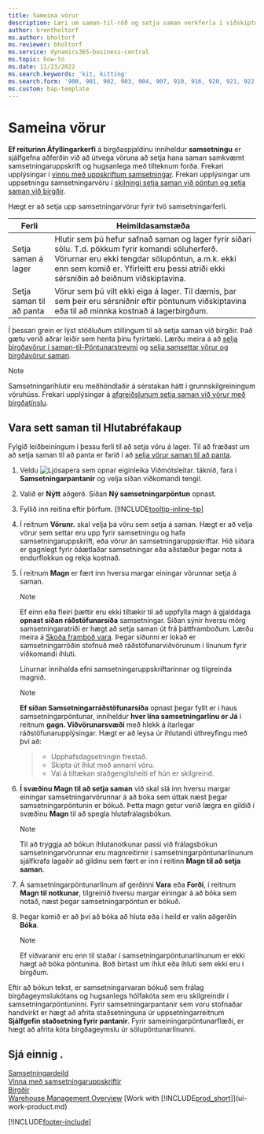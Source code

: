 ```yaml
---
title: Sameina vörur
description: Læri um saman-til-röð og setja saman verkferla í viðskiptum miðsvæðis.
author: brentholtorf
ms.author: bholtorf
ms.reviewer: bholtorf
ms.service: dynamics365-business-central
ms.topic: how-to
ms.date: 11/23/2022
ms.search.keywords: 'kit, kitting'
ms.search.form: '900, 901, 902, 903, 904, 907, 910, 916, 920, 921, 922, 923, 940, 941, 942, 930, 931, 932, 914, 915, 905'
ms.custom: bap-template
---
```

# Sameina vörur

 **Ef reiturinn Áfyllingarkerfi**  á birgðaspjaldinu inniheldur  **samsetningu** er sjálfgefna aðferðin við að útvega vöruna að setja hana saman samkvæmt samsetningaruppskrift og hugsanlega með tilteknum forða. Frekari upplýsingar í  [vinnu með uppskriftum samsetningar](assembly-how-work-assembly-boms.md). Frekari upplýsingar um uppsetningu samsetningarvöru í  [skilningi setja saman við pöntun og setja saman við birgðir](assembly-assemble-to-order-or-assemble-to-stock.md).

Hægt er að setja upp samsetningarvörur fyrir tvö samsetningarferli.

|Ferli  |Heimildasamstæða  |
|---------|---------|
|Setja saman á lager     | Hlutir sem þú hefur safnað saman og lager fyrir síðari sölu. T.d. pökkum fyrir komandi söluherferð. Vörurnar eru ekki tengdar sölupöntun, a.m.k. ekki enn sem komið er. Yfirleitt eru þessi atriði ekki sérsniðin að beiðnum viðskiptavina.        |
|Setja saman til að panta     | Vörur sem þú vilt ekki eiga á lager. Til dæmis, þar sem þeir eru sérsniðnir eftir pöntunum viðskiptavina eða til að minnka kostnað á lagerbirgðum. |
  
Í þessari grein er lýst stöðluðum stillingum til að setja saman við birgðir. Það gætu verið aðrar leiðir sem henta þínu fyrirtæki. Lærðu meira á að  [selja birgðavörur í saman-til-Pöntunarstreymi](assembly-how-to-sell-assemble-to-order-items-and-inventory-items-together.md)  og  [selja samsettar vörur og birgðavörur saman](assembly-how-to-sell-assemble-to-order-items-and-inventory-items-together.md).

> [!NOTE]  
> Samsetningaríhlutir eru meðhöndlaðir á sérstakan hátt í grunnskilgreiningum vöruhúss. Frekari upplýsingar á  [afgreiðslunum setja saman við vörur með birgðatínslu](warehouse-how-to-pick-items-with-inventory-picks.md#handling-assemble-to-order-items-with-inventory-picks).

## Vara sett saman til Hlutabréfakaup

Fylgið leiðbeiningum í þessu ferli til að setja vöru á lager. Til að fræðast um að setja saman til að panta er farið í að  [selja vörur saman til að panta](assembly-how-to-sell-items-assembled-to-order.md).

1. Veldu ![Ljósapera sem opnar eiginleika Viðmótsleitar.](media/ui-search/search_small.png "Segðu mér hvað þú vilt gera") táknið, fara í **Samsetningarpantanir** og velja síðan viðkomandi tengil.  
2. Valið er **Nýtt** aðgerð. Síðan **Ný samsetningarpöntun** opnast.  
3. Fyllið inn reitina eftir þörfum. [!INCLUDE[tooltip-inline-tip](includes/tooltip-inline-tip_md.md)]
4. Í reitnum  **Vörunr.** skal velja þá vöru sem setja á saman. Hægt er að velja vörur sem settar eru upp fyrir samsetningu og hafa samsetningaruppskrift, eða vörur án samsetningaruppskriftar. Hið síðara er gagnlegt fyrir óáætlaðar samsetningar eða aðstæður þegar nota á endurflokkun og rekja kostnað.  
5. Í reitnum **Magn** er fært inn hversu margar einingar vörunnar setja á saman.  

    > [!NOTE]  
    >  Ef einn eða fleiri þættir eru ekki tiltækir til að uppfylla magn á gjalddaga  **opnast síðan ráðstöfunarsíða**  samsetningar. Síðan sýnir hversu mörg samsetningaratriði er hægt að setja saman út frá þáttframboðum. Lærðu meira á  [Skoða framboð vara](inventory-how-availability-overview.md). Þegar síðunni er lokað er samsetningarröðin stofnuð með ráðstöfunarviðvörunum í línunum fyrir viðkomandi íhluti.  

    Línurnar innihalda efni samsetningaruppskriftarinnar og tilgreinda magnið.  

    > [!NOTE]  
    >   **Ef síðan Samsetningarráðstöfunarsíða**  opnast þegar fyllt er í haus samsetningarpöntunar, inniheldur  **hver lína samsetningarlínu er Já**  í reitnum  **gagn. Viðvörunarsvæði**  með hlekk á ítarlegar ráðstöfunarupplýsingar. <!--check whether this field help is useful For more information, see Check Availability.--> Hægt er að leysa úr íhlutandi úthreyfingu með því að:

    > * Upphafsdagsetningin frestað.
    > * Skipta út íhlut með annarri vöru.
    > * Val á tiltækan staðgengilsheiti ef hún er skilgreind.  

6.  **Í svæðinu Magn til að setja saman**  við skal slá inn hversu margar einingar samsetningarvörunnar á að bóka sem úttak næst þegar samsetningarpöntunin er bókuð. Þetta magn getur verið lægra en gildið í svæðinu **Magn** til að spegla hlutafrálagsbókun.  

    > [!NOTE]  
    >  Til að tryggja að bókun íhlutanotkunar passi við frálagsbókun samsetningarvörunnar eru magnreitirnir í samsetningarpöntunarlínunum sjálfkrafa lagaðir að gildinu sem fært er inn í reitinn **Magn til að setja saman**.  
7. Á samsetningarpöntunarlínum af gerðinni **Vara** eða **Forði**, í reitnum **Magn til notkunar**, tilgreinið hversu margar einingar á að bóka sem notað, næst þegar samsetningarpöntun er bókuð.
8. Þegar komið er að því að bóka að hluta eða í heild er valin aðgerðin **Bóka**.  

    > [!NOTE]  
    >  Ef viðvaranir eru enn til staðar í samsetningarpöntunarlínunum er ekki hægt að bóka pöntunina. Boð birtast um íhlut eða íhluti sem ekki eru í birgðum.  

Eftir að bókun tekst, er samsetningarvaran bókuð sem frálag birgðageymslukótans og hugsanlegs hólfakóta sem eru skilgreindir í samsetningarpöntuninni. Fyrir samsetningarpantanir sem voru stofnaðar handvirkt er hægt að afrita staðsetninguna úr uppsetningarreitnum **Sjálfgefin staðsetning fyrir pantanir**. Fyrir sameiningarpöntunarflæði, er hægt að afrita kóta birgðageymslu úr sölupöntunarlínunni.  

## Sjá einnig .

[Samsetningardeild](assembly-assemble-items.md)  
[Vinna með samsetningaruppskriftir](assembly-how-work-assembly-boms.md)  
[Birgðir](inventory-manage-inventory.md)  
[Warehouse Management Overview](design-details-warehouse-management.md)
[Work with [!INCLUDE[prod_short](includes/prod_short.md)]](ui-work-product.md)  

[!INCLUDE[footer-include](includes/footer-banner.md)]

